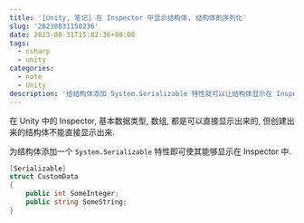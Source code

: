 ```yaml
---
title: '[Unity, 笔记] 在 Inspector 中显示结构体, 结构体的序列化'
slug: '20230831150236'
date: 2023-08-31T15:02:36+08:00
tags:
  - csharp
  - unity
categories:
  - note
  - Unity
description: '给结构体添加 System.Serializable 特性就可以让结构体显示在 Inspector 中了'
---
```


在 Unity 中的 Inspector, 基本数据类型, 数组, 都是可以直接显示出来的, 但创建出来的结构体不能直接显示出来.


为结构体添加一个 `System.Serializable` 特性即可使其能够显示在 Inspector 中.


```cs
[Serializable]
struct CustomData
{
    public int SomeInteger;
    public string SomeString;
}
```
